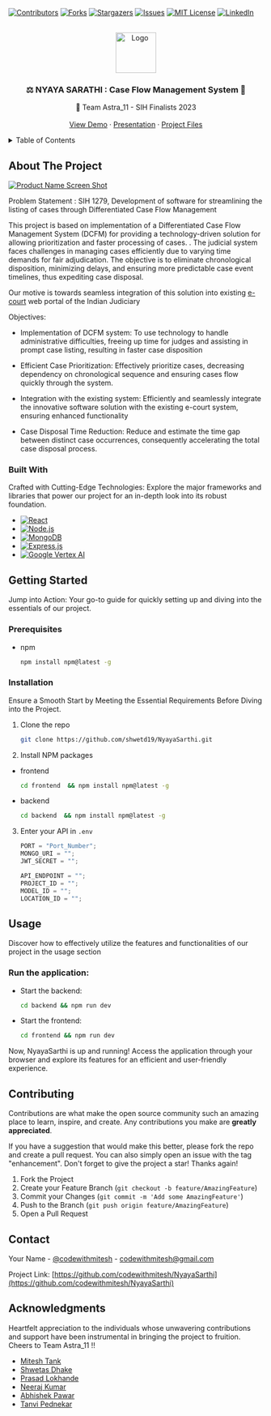 <!-- Improved compatibility of back to top link: See: https://github.com/othneildrew/Best-README-Template/pull/73 -->

<a name="readme-top"></a>

<!--
*** Thanks for checking out the Best-README-Template. If you have a suggestion
*** that would make this better, please fork the repo and create a pull request
*** or simply open an issue with the tag "enhancement".
*** Don't forget to give the project a star!
*** Thanks again! Now go create something AMAZING! :D
-->

<!-- PROJECT SHIELDS -->
<!--
*** I'm using markdown "reference style" links for readability.
*** Reference links are enclosed in brackets [ ] instead of parentheses ( ).
*** See the bottom of this document for the declaration of the reference variables
*** for contributors-url, forks-url, etc. This is an optional, concise syntax you may use.
*** https://www.markdownguide.org/basic-syntax/#reference-style-links
-->

[![Contributors][contributors-shield]][contributors-url]
[![Forks][forks-shield]][forks-url]
[![Stargazers][stars-shield]][stars-url]
[![Issues][issues-shield]][issues-url]
[![MIT License][license-shield]][license-url]
[![LinkedIn][linkedin-shield]][linkedin-url]

<!-- PROJECT LOGO -->
<br />
<div align="center">
  <a href="https://github.com/othneildrew/Best-README-Template">
    <img src="images/logo.png" alt="Logo" width="80" height="80">
  </a>

  <h3 align="center">⚖️ NYAYA SARATHI : Case Flow Management System 🤝</h3>

  <p align="center">
    🚀 Team Astra_11 - SIH Finalists 2023
    <br />
    <br />
    <a href="http://teamastra11.s3-website.ap-south-1.amazonaws.com/">View Demo</a>
    ·
    <a href="https://docs.google.com/presentation/d/1FDaz4M6ED_Oz6jcyGZHyW-h4kZSaLAuO/edit?usp=drive_link&ouid=116699501435276510266&rtpof=true&sd=true">Presentation</a>
    ·
    <a href="https://drive.google.com/drive/folders/1iUGJxHoagjhL-X1v2oy8iKhF5pipARp7">Project Files</a>
  </p>
</div>

<!-- TABLE OF CONTENTS -->
<details>
  <summary>Table of Contents</summary>
  <ol>
    <li>
      <a href="#about-the-project">About The Project</a>
      <ul>
        <li><a href="#built-with">Built With</a></li>
      </ul>
    </li>
    <li>
      <a href="#getting-started">Getting Started</a>
      <ul>
        <li><a href="#prerequisites">Prerequisites</a></li>
        <li><a href="#installation">Installation</a></li>
      </ul>
    </li>
    <li><a href="#usage">Usage</a></li>
    <li><a href="#roadmap">Roadmap</a></li>
    <li><a href="#contributing">Contributing</a></li>
    <li><a href="#contact">Contact</a></li>
    <li><a href="#acknowledgments">Acknowledgments</a></li>
  </ol>
</details>

<!-- ABOUT THE PROJECT -->

## About The Project

[![Product Name Screen Shot][product-screenshot]](https://example.com)

Problem Statement : SIH 1279, Development of software for streamlining the listing of cases through Differentiated Case Flow Management

This project is based on implementation of a Differentiated Case Flow Management System (DCFM) for providing a technology-driven solution for allowing prioritization and faster processing of cases. . The judicial system faces challenges in managing cases efficiently due to varying time demands for fair adjudication. The objective is to eliminate chronological disposition, minimizing delays, and ensuring more predictable case event timelines, thus expediting case disposal.

Our motive is towards seamless integration of this solution into existing [e-court](https://efiling.ecourts.gov.in/) web portal of the Indian Judiciary

Objectives:

- Implementation of DCFM system: To use technology to handle administrative difficulties, freeing up time for judges and assisting in prompt case listing, resulting in faster case disposition

- Efficient Case Prioritization: Effectively prioritize cases, decreasing dependency on chronological sequence and ensuring cases flow quickly through the system.

- Integration with the existing system: Efficiently and seamlessly integrate the innovative software solution with the existing e-court system, ensuring enhanced functionality

- Case Disposal Time Reduction: Reduce and estimate the time gap between distinct case occurrences, consequently accelerating the total case disposal process.

<!-- <p align="right">(<a href="#readme-top">back to top</a>)</p> -->

### Built With

Crafted with Cutting-Edge Technologies: Explore the major frameworks and libraries that power our project for an in-depth look into its robust foundation.

- [![React][React.js]][React-url]
- [![Node.js][Node.js]][Node-url]
- [![MongoDB][MongoDB]][MongoDB-url]
- [![Express.js][Express.js]][Express-url]
- [![Google Vertex AI][VertexAI]][VertexAI-url]

<!-- GETTING STARTED -->

## Getting Started

Jump into Action: Your go-to guide for quickly setting up and diving into the essentials of our project.

### Prerequisites

- npm
  ```sh
  npm install npm@latest -g
  ```

### Installation

Ensure a Smooth Start by Meeting the Essential Requirements Before Diving into the Project.

1. Clone the repo
   ```sh
   git clone https://github.com/shwetd19/NyayaSarthi.git
   ```
2. Install NPM packages

- frontend
  ```sh
  cd frontend  && npm install npm@latest -g
  ```
- backend
  ```sh
  cd backend  && npm install npm@latest -g
  ```

3. Enter your API in `.env`

   ```js
   PORT = "Port_Number";
   MONGO_URI = "";
   JWT_SECRET = "";

   API_ENDPOINT = "";
   PROJECT_ID = "";
   MODEL_ID = "";
   LOCATION_ID = "";
   ```

<!-- USAGE EXAMPLES -->

## Usage

Discover how to effectively utilize the features and functionalities of our project in the usage section

### Run the application:

- Start the backend:

  ```sh
  cd backend && npm run dev
  ```

- Start the frontend:
  ```sh
  cd frontend && npm run dev
  ```

Now, NyayaSarthi is up and running! Access the application through your browser and explore its features for an efficient and user-friendly experience.

<!-- ROADMAP -->
<!--
## Roadmap

- [x] Add Changelog
- [x] Add back to top links
- [ ] Add Additional Templates w/ Examples
- [ ] Add "components" document to easily copy & paste sections of the readme
- [ ] Multi-language Support
    - [ ] Chinese
    - [ ] Spanish

See the [open issues](https://github.com/othneildrew/Best-README-Template/issues) for a full list of proposed features (and known issues).

<p align="right">(<a href="#readme-top">back to top</a>)</p>
 -->

<!-- CONTRIBUTING -->

## Contributing

Contributions are what make the open source community such an amazing place to learn, inspire, and create. Any contributions you make are **greatly appreciated**.

If you have a suggestion that would make this better, please fork the repo and create a pull request. You can also simply open an issue with the tag "enhancement".
Don't forget to give the project a star! Thanks again!

1. Fork the Project
2. Create your Feature Branch (`git checkout -b feature/AmazingFeature`)
3. Commit your Changes (`git commit -m 'Add some AmazingFeature'`)
4. Push to the Branch (`git push origin feature/AmazingFeature`)
5. Open a Pull Request

<!-- <p align="right">(<a href="#readme-top">back to top</a>)</p> -->

<!-- LICENSE -->
<!-- ## License

Distributed under the MIT License. See `LICENSE.txt` for more information.

<p align="right">(<a href="#readme-top">back to top</a>)</p>
 -->

<!-- CONTACT -->

## Contact

Your Name - [@codewithmitesh](https://twitter.com/codewithmitesh) - codewithmitesh@gmail.com

Project Link: [https://github.com/codewithmitesh/NyayaSarthi](https://github.com/codewithmitesh/NyayaSarthi)

<!-- ACKNOWLEDGMENTS -->

## Acknowledgments

Heartfelt appreciation to the individuals whose unwavering contributions and support have been instrumental in bringing the project to fruition.
Cheers to Team Astra_11 !!

- [Mitesh Tank](https://github.com/codewithmitesh/)
- [Shwetas Dhake](https://github.com/shwetd19)
- [Prasad Lokhande](https://github.com/Prasadlokhande-880)
- [Neeraj Kumar](https://www.linkedin.com/in/neeraj-kumar-091415237/)
- [Abhishek Pawar](https://www.linkedin.com/in/abhishek-pawar-63629022a/)
- [Tanvi Pednekar](https://www.linkedin.com/in/pednekartanvi/)

<!-- MARKDOWN LINKS & IMAGES -->
<!-- https://www.markdownguide.org/basic-syntax/#reference-style-links -->

[contributors-shield]: https://img.shields.io/github/contributors/othneildrew/Best-README-Template.svg?style=for-the-badge
[contributors-url]: https://github.com/othneildrew/Best-README-Template/graphs/contributors
[forks-shield]: https://img.shields.io/github/forks/othneildrew/Best-README-Template.svg?style=for-the-badge
[forks-url]: https://github.com/othneildrew/Best-README-Template/network/members
[stars-shield]: https://img.shields.io/github/stars/othneildrew/Best-README-Template.svg?style=for-the-badge
[stars-url]: https://github.com/othneildrew/Best-README-Template/stargazers
[issues-shield]: https://img.shields.io/github/issues/othneildrew/Best-README-Template.svg?style=for-the-badge
[issues-url]: https://github.com/othneildrew/Best-README-Template/issues
[license-shield]: https://img.shields.io/github/license/othneildrew/Best-README-Template.svg?style=for-the-badge
[license-url]: https://github.com/othneildrew/Best-README-Template/blob/master/LICENSE.txt
[linkedin-shield]: https://img.shields.io/badge/-LinkedIn-black.svg?style=for-the-badge&logo=linkedin&colorB=555
[linkedin-url]: https://linkedin.com/in/othneildrew
[product-screenshot]: https://res.cloudinary.com/dmdeqscva/image/upload/v1709137169/epzp48do7agz4kwnmy4w.png
[Next.js]: https://img.shields.io/badge/next.js-000000?style=for-the-badge&logo=nextdotjs&logoColor=white
[Next-url]: https://nextjs.org/
[React.js]: https://img.shields.io/badge/React-20232A?style=for-the-badge&logo=react&logoColor=61DAFB
[Node.js]: https://img.shields.io/badge/Node.js-43853D?style=for-the-badge&logo=node.js&logoColor=white
[MongoDB]: https://img.shields.io/badge/MongoDB-47A248?style=for-the-badge&logo=mongodb&logoColor=white
[Express.js]: https://img.shields.io/badge/Express.js-000000?style=for-the-badge&logo=express&logoColor=white
[VertexAI]: https://img.shields.io/badge/Vertex%20AI-4285F4?style=for-the-badge&logo=google-cloud&logoColor=white
[React-url]: https://reactjs.org/
[Node-url]: https://your-node-url.com
[MongoDB-url]: https://your-mongodb-url.com
[Express-url]: https://your-express-url.com
[VertexAI-url]: https://your-vertex-ai-url.com
[Svelte.dev]: https://img.shields.io/badge/Svelte-4A4A55?style=for-the-badge&logo=svelte&logoColor=FF3E00
[Svelte-url]: https://svelte.dev/
[Laravel.com]: https://img.shields.io/badge/Laravel-FF2D20?style=for-the-badge&logo=laravel&logoColor=white
[Laravel-url]: https://laravel.com
[Bootstrap.com]: https://img.shields.io/badge/Bootstrap-563D7C?style=for-the-badge&logo=bootstrap&logoColor=white
[Bootstrap-url]: https://getbootstrap.com
[JQuery.com]: https://img.shields.io/badge/jQuery-0769AD?style=for-the-badge&logo=jquery&logoColor=white
[JQuery-url]: https://jquery.com
